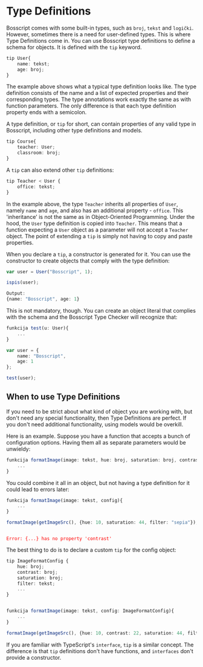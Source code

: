 # Type Definitions

Bosscript comes with some built-in types, such as `broj`, `tekst` and `logički`. However, sometimes there is a need for 
user-defined types. This is where Type Definitions come in. You can use Bosscript type definitions to define a schema 
for objects. It is defined with the `tip` keyword. 

```typescript
tip User{
    name: tekst;
    age: broj;
}
```

The example above shows what a typical type definition looks like. The type definition consists of the name and a list of 
expected properties and their corresponding types. The type annotations work exactly the same as with function parameters.
The only difference is that each type definition property ends with a semicolon.

A type definition, or `tip` for short, can contain properties of any valid type in Bosscript, including other type definitions
and models.

```typescript
tip Course{
    teacher: User;
    classroom: broj;
}
```

A `tip` can also extend other `tip` definitions:

```typescript
tip Teacher < User {
    office: tekst;
}
```
In the example above, the type `Teacher` inherits all properties of `User`, namely `name` and `age`, and also has an additional
property - `office`. This 'inheritance' is not the same as in Object-Oriented Programming. Under the hood, the `User` type definition
is copied into `Teacher`. This means that a function expecting a `User` object as a parameter will not accept a `Teacher` object.
The point of extending a `tip` is simply not having to copy and paste properties.

When you declare a `tip`, a constructor is generated for it. You can use the constructor to create objects that comply with
the type definition:

```typescript
var user = User("Bosscript", 1);

ispis(user);
```

```typescript
Output:
{name: "Bosscript", age: 1}
```

This is not mandatory, though. You can create an object literal that complies with the schema and the Bosscript Type Checker
will recognize that:

```typescript
funkcija test(u: User){
    ...
}

var user = {
    name: "Bosscript",
    age: 1
};

test(user);
```

## When to use Type Definitions

If you need to be strict about what kind of object you are working with, but don't need any special functionality,
then Type Definitions are perfect. If you don't need additional functionality, using models would be overkill. 

Here is an example. Suppose you have a function that accepts a bunch of configuration options. Having them all as separate 
parameters would be unwieldy: 

```typescript
funkcija formatImage(image: tekst, hue: broj, saturation: broj, contrast: broj, filter: tekst, ...){
    ...
}
```

You could combine it all in an object, but not having a type definition for it could lead to errors later:

```typescript
funkcija formatImage(image: tekst, config){
    ...
}

formatImage(getImageSrc(), {hue: 10, saturation: 44, filter: "sepia"});
```

<code style="color: red;">
Error: {...} has no property 'contrast'
</code>

The best thing to do is to declare a custom `tip` for the config object:

```typescript
tip ImageFormatConfig {
    hue: broj;
    contrast: broj;
    saturation: broj;
    filter: tekst;
    ...
}


funkcija formatImage(image: tekst, config: ImageFormatConfig){
    ...
}

formatImage(getImageSrc(), {hue: 10, contrast: 22, saturation: 44, filter: "sepia"});
```

If you are familiar with TypeScript's `interface`, `tip` is a similar concept. The difference is that `tip` definitions 
don't have functions, and `interfaces` don't provide a constructor.

